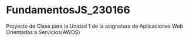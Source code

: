# FundamentosJS_230166
Proyecto de Clase para la Unidad 1 de la asignatura de Aplicaciones Web Orientadas a Servicios(AWOS)
